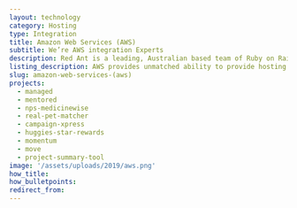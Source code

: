 ```yaml
---
layout: technology
category: Hosting
type: Integration
title: Amazon Web Services (AWS)
subtitle: We’re AWS integration Experts
description: Red Ant is a leading, Australian based team of Ruby on Rails Developers. We’ve worked with hundreds of companies and startups integrate their apps with AWS.
listing_description: AWS provides unmatched ability to provide hosting services for high performing, data-driven websites at a low cost. AWS allows for the development of sophisticated apps that can easily meet the demands of high traffic. When incorporated with Kubernetes container orchestration you have enormously flexibility to dial up and down hosting services depending up demand to the site. Resulting in a reliable high performance hosting at a lower cost. Red Ant can design the optimum hosting application for your website along with the deployment and continuous management to ensure reliable performance regardless of demand spikes.
slug: amazon-web-services-(aws)
projects:
  - managed
  - mentored
  - nps-medicinewise
  - real-pet-matcher
  - campaign-xpress
  - huggies-star-rewards
  - momentum
  - move
  - project-summary-tool
image: '/assets/uploads/2019/aws.png'
how_title:
how_bulletpoints:
redirect_from:
---
```

